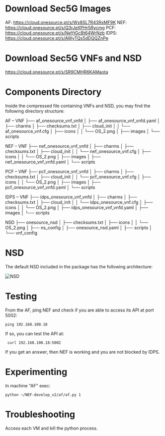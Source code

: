 <!-- TITLE: Sec5G: Securing 5G for Mission Critical Services  -->
<!-- SUBTITLE: A quick tutorial on how to run Sec5G experiments -->

# Download Sec5G Images
AF: https://cloud.onesource.pt/s/Wx8SL7R43RxMF9K
NEF: https://cloud.onesource.pt/s/Q3rJeXPHr5Rycmg
PCF: https://cloud.onesource.pt/s/NeYtGcBt64WrNzb
IDPS: https://cloud.onesource.pt/s/AWyTQs5dDQQZnPe

# Download Sec5G VNFs and NSD
https://cloud.onesource.pt/s/SR9CMHR6KAMaota

# Components Directory 

Inside the compressed file containing VNFs and NSD, you may find the following directory structure:

AF – VNF
├── af_onesource_vnf_vnfd
│   ├── af_onesource_vnf_vnfd.yaml
│   ├── charms
│   ├── checksums.txt
│   ├── cloud_init
│   │   └── af_onesource_vnf.cfg
│   ├── icons
│   │   └── OS_2.png
│   ├── images
│   └── scripts

NEF – VNF
	├── nef_onesource_vnf_vnfd
│   ├── charms
│   ├── checksums.txt
│   ├── cloud_init
│   │   └── nef_onesource_vnf.cfg
│   ├── icons
│   │   └── OS_2.png
│   ├── images
│   ├── nef_onesource_vnf_vnfd.yaml
│   └── scripts

PCF – VNF
	├── pcf_onesource_vnf_vnfd
│   ├── charms
│   ├── checksums.txt
│   ├── cloud_init
│   │   └── pcf_onesource_vnf.cfg
│   ├── icons
│   │   └── OS_2.png
│   ├── images
│   ├── pcf_onesource_vnf_vnfd.yaml
│   └── scripts

IDPS – VNF
	├── idps_onesource_vnf_vnfd
│   ├── charms
│   ├── checksums.txt
│   ├── cloud_init
│   │   └── idps_onesource_vnf.cfg
│   ├── icons
│   │   └── OS_2.png
│   ├── 	idps_onesource_vnf_vnfd.yaml
│   ├── images
│   └── scripts

NSD
	├── onesource_nsd
│   ├── checksums.txt
│   ├── icons
│   │   └── OS_2.png
│   ├── ns_config
│   ├── 	onesource_nsd.yaml
│   ├── scripts
│   └── vnf_config

# NSD

The default NSD included in the package has the following architecture:

![NSD](/uploads/sec-5-g/Sec5G-Basic-NSD.png "Basic NSD")

# Testing

From the AF, ping NEF and check if you are able to access its API at port 5002:

```text
ping 192.168.100.18
```

If so, you can test the API at:

```text
 curl 192.168.100.18:5002
```

If you get an answer, then NEF is working and you are not blocked by IDPS.

# Experimenting

In machine "AF" exec:

```text
python ~/NEF-develop_v2/af/af.py 1
```



# Troubleshooting
Access each VM and kill the python process.





